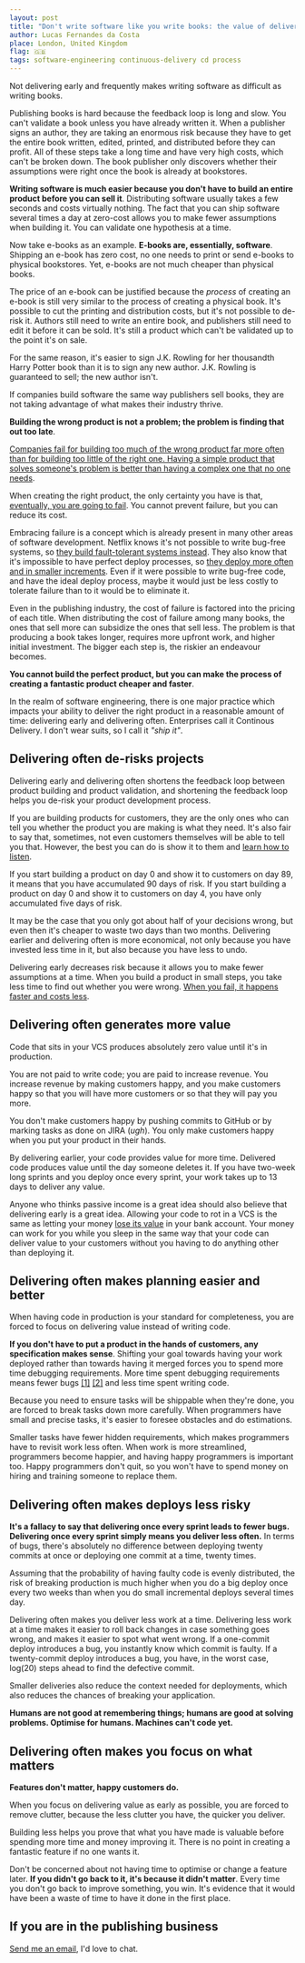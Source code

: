 ```yaml
---
layout: post
title: "Don't write software like you write books: the value of delivering early and frequently"
author: Lucas Fernandes da Costa
place: London, United Kingdom
flag: 🇬🇧
tags: software-engineering continuous-delivery cd process
---
```


Not delivering early and frequently makes writing software as difficult as writing books.

Publishing books is hard because the feedback loop is long and slow. You can't validate a book unless you have already written it. When a publisher signs an author, they are taking an enormous risk because they have to get the entire book written, edited, printed, and distributed before they can profit. All of these steps take a long time and have very high costs, which can't be broken down. The book publisher only discovers whether their assumptions were right once the book is already at bookstores.

**Writing software is much easier because you don't have to build an entire product before you can sell it**. Distributing software usually takes a few seconds and costs virtually nothing. The fact that you can ship software several times a day at zero-cost allows you to make fewer assumptions when building it. You can validate one hypothesis at a time.

Now take e-books as an example. **E-books are, essentially, software**. Shipping an e-book has zero cost, no one needs to print or send e-books to physical bookstores. Yet, e-books are not much cheaper than physical books.

The price of an e-book can be justified because the *process* of creating an e-book is still very similar to the process of creating a physical book. It's possible to cut the printing and distribution costs, but it's not possible to de-risk it. Authors still need to write an entire book, and publishers still need to edit it before it can be sold. It's still a product which can't be validated up to the point it's on sale.

For the same reason, it's easier to sign J.K. Rowling for her thousandth Harry Potter book than it is to sign any new author. J.K. Rowling is guaranteed to sell; the new author isn't.

If companies build software the same way publishers sell books, they are not taking advantage of what makes their industry thrive.

**Building the wrong product is not a problem; the problem is finding that out too late**.

[Companies fail for building too much of the wrong product far more often than for building too little of the right one. Having a simple product that solves someone's problem is better than having a complex one that no one needs](https://www.cbinsights.com/research/startup-failure-reasons-top/).

When creating the right product, the only certainty you have is that, [eventually, you are going to fail](https://blog.ycombinator.com/author/yevgeniy-brikman/). You cannot prevent failure, but you can reduce its cost.

Embracing failure is a concept which is already present in many other areas of software development. Netflix knows it's not possible to write bug-free systems, so [they build fault-tolerant systems instead](https://www.youtube.com/watch?v=vu4Xkb1q8Tc). They also know that it's impossible to have perfect deploy processes, so [they deploy more often and in smaller increments](https://www.youtube.com/watch?v=7oEvlcUMqpE). Even if it were possible to write bug-free code, and have the ideal deploy process, maybe it would just be less costly to tolerate failure than to it would be to eliminate it.

Even in the publishing industry, the cost of failure is factored into the pricing of each title. When distributing the cost of failure among many books, the ones that sell more can subsidize the ones that sell less. The problem is that producing a book takes longer, requires more upfront work, and higher initial investment. The bigger each step is, the riskier an endeavour becomes.

**You cannot build the perfect product, but you can make the process of creating a fantastic product cheaper and faster**.

In the realm of software engineering, there is one major practice which impacts your ability to deliver the right product in a reasonable amount of time: delivering early and delivering often. Enterprises call it Continous Delivery. I don't wear suits, so I call it *"ship it"*.




## Delivering often de-risks projects

Delivering early and delivering often shortens the feedback loop between product building and product validation, and shortening the feedback loop helps you de-risk your product development process.

If you are building products for customers, they are the only ones who can tell you whether the product you are making is what they need. It's also fair to say that, sometimes, not even customers themselves will be able to tell you that. However, the best you can do is show it to them and [learn how to listen](https://www.youtube.com/watch?v=FG1Fa-t4AEQ).

If you start building a product on day 0 and show it to customers on day 89, it means that you have accumulated 90 days of risk. If you start building a product on day 0 and show it to customers on day 4, you have only accumulated five days of risk.

It may be the case that you only got about half of your decisions wrong, but even then it's cheaper to waste two days than two months. Delivering earlier and delivering often is more economical, not only because you have invested less time in it, but also because you have less to undo.

Delivering early decreases risk because it allows you to make fewer assumptions at a time. When you build a product in small steps, you take less time to find out whether you were wrong. [When you fail, it happens faster and costs less](https://www.bloomberg.com/news/articles/2007-06-24/fail-fast-fail-cheap).




## Delivering often generates more value

Code that sits in your VCS produces absolutely zero value until it's in production.

You are not paid to write code; you are paid to increase revenue. You increase revenue by making customers happy, and you make customers happy so that you will have more customers or so that they will pay you more.

You don't make customers happy by pushing commits to GitHub or by marking tasks as done on JIRA (*ugh*). You only make customers happy when you put your product in their hands.

By delivering earlier, your code provides value for more time. Delivered code produces value until the day someone deletes it. If you have two-week long sprints and you deploy once every sprint, your work takes up to 13 days to deliver any value.

Anyone who thinks passive income is a great idea should also believe that delivering early is a great idea. Allowing your code to rot in a VCS is the same as letting your money [lose its value](https://www.independent.co.uk/news/business/news/pound-v-euro-dollar-live-sterling-low-brexit-a9053586.html) in your bank account. Your money can work for you while you sleep in the same way that your code can deliver value to your customers without you having to do anything other than deploying it.




## Delivering often makes planning easier and better

When having code in production is your standard for completeness, you are forced to focus on delivering value instead of writing code.

**If you don't have to put a product in the hands of customers, any specification makes sense**. Shifting your goal towards having your work deployed rather than towards having it merged forces you to spend more time debugging requirements. More time spent debugging requirements means fewer bugs [[1]](https://dl.acm.org/citation.cfm?id=808430) [[2]](https://ieeexplore.ieee.org/document/1702333) and less time spent writing code.

Because you need to ensure tasks will be shippable when they're done, you are forced to break tasks down more carefully. When programmers have small and precise tasks, it's easier to foresee obstacles and do estimations.

Smaller tasks have fewer hidden requirements, which makes programmers have to revisit work less often. When work is more streamlined, programmers become happier, and having happy programmers is important too. Happy programmers don't quit, so you won't have to spend money on hiring and training someone to replace them.




## Delivering often makes deploys less risky

**It's a fallacy to say that delivering once every sprint leads to fewer bugs. Delivering once every sprint simply means you deliver less often.** In terms of bugs, there's absolutely no difference between deploying twenty commits at once or deploying one commit at a time, twenty times.

Assuming that the probability of having faulty code is evenly distributed, the risk of breaking production is much higher when you do a big deploy once every two weeks than when you do small incremental deploys several times day.

Delivering often makes you deliver less work at a time. Delivering less work at a time makes it easier to roll back changes in case something goes wrong, and makes it easier to spot what went wrong. If a one-commit deploy introduces a bug, you instantly know which commit is faulty. If a twenty-commit deploy introduces a bug, you have, in the worst case, log(20) steps ahead to find the defective commit.

Smaller deliveries also reduce the context needed for deployments, which also reduces the chances of breaking your application.

**Humans are not good at remembering things; humans are good at solving problems. Optimise for humans. Machines can't code yet.**




## Delivering often makes you focus on what matters

**Features don't matter, happy customers do.**

When you focus on delivering value as early as possible, you are forced to remove clutter, because the less clutter you have, the quicker you deliver.

Building less helps you prove that what you have made is valuable before spending more time and money improving it. There is no point in creating a fantastic feature if no one wants it.

Don't be concerned about not having time to optimise or change a feature later. **If you didn't go back to it, it's because it didn't matter**. Every time you don't go back to improve something, you win. It's evidence that it would have been a waste of time to have it done in the first place.




## If you are in the publishing business

[Send me an email](mailto:lucas@lucasfcosta.com), I'd love to chat.
